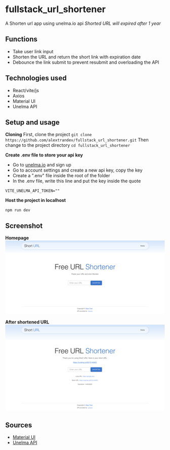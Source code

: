 # fullstack_url_shortener

A Shorten url app using unelma.io api
_Shorted URL will expired after 1 year_

## Functions
- Take user link input
- Shorten the URL and return the short link with expiration date
- Debounce the link submit to prevent resubmit and overloading the API

## Technologies used

- React/vite/js
- Axios
- Material UI
- Unelma API

## Setup and usage

**Cloning**
First, clone the project ```git clone https://github.com/alextrandev/fullstack_url_shortener.git```
Then change to the project directory ```cd fullstack_url_shortener```

**Create .env file to store your api key**
- Go to [unelma.io](https://unelma.io/) and sign up
- Go to account settings and create a new api key, copy the key
- Create a ".env" file inside the root of the folder
- In the .env file, write this line and put the key inside the quote
```env
VITE_UNELMA_API_TOKEN=""
```

**Host the project in localhost**

```shell
npm run dev
```

## Screenshot
**Homepage**
![homepage screenshot](./src/assets/screenshots/indexPage_screenshot.png)

**After shortened URL**
![homepage after shortened url screenshot](./src/assets/screenshots/indexPage_shortedned_screenshot.png)

## Sources 

- [Material UI](https://mui.com/)
- [Unelma API](https://unelmacloud.com/api-docs)